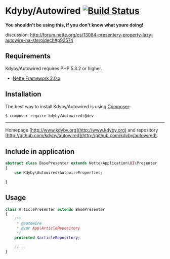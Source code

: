 Kdyby/Autowired [![Build Status](https://secure.travis-ci.org/Kdyby/Autowired.png?branch=master)](http://travis-ci.org/Kdyby/Autowired)
===========================

**You shouldn't be using this, if you don't know what youre doing!**

discussion: http://forum.nette.org/cs/13084-presentery-property-lazy-autowire-na-steroidech#p93574


Requirements
------------

Kdyby/Autowired requires PHP 5.3.2 or higher.

- [Nette Framework 2.0.x](https://github.com/nette/nette)


Installation
------------

The best way to install Kdyby/Autowired is using  [Composer](http://getcomposer.org/):

```sh
$ composer require kdyby/autowired:@dev
```


-----

Homepage [http://www.kdyby.org](http://www.kdyby.org) and repository [http://github.com/kdyby/autowired](http://github.com/kdyby/autowired).


## Include in application


```php
abstract class BasePresenter extends Nette\Application\UI\Presenter
{
	use Kdyby\Autowired\AutowireProperties;

}
```


## Usage


```php
class ArticlePresenter extends BasePresenter
{
    /**
     * @autowire
     * @var App\ArticleRepository
     */
    protected $articleRepository;

    // ..
}
```
